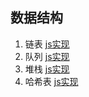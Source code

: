 ## 数据结构
1. 链表 [js实现](https://github.com/trekhleb/javascript-algorithms/blob/master/src/data-structures/linked-list/LinkedList.js)
2. 队列 [js实现](https://github.com/trekhleb/javascript-algorithms/blob/master/src/data-structures/queue/Queue.js)
3. 堆栈 [js实现](https://github.com/trekhleb/javascript-algorithms/blob/master/src/data-structures/stack/Stack.js)
4. 哈希表 [js实现](https://github.com/trekhleb/javascript-algorithms/blob/master/src/data-structures/hash-table/HashTable.js)
